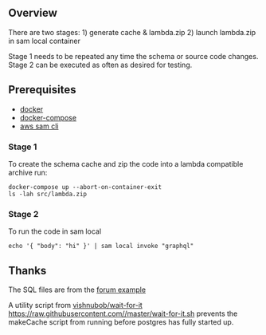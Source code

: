 ## Overview

There are two stages:
    1) generate cache & lambda.zip
    2) launch lambda.zip in sam local container

Stage 1 needs to be repeated any time the schema or source code changes.
Stage 2 can be executed as often as desired for testing.

## Prerequisites

* [docker](https://docs.docker.com/install/)
* [docker-compose](https://docs.docker.com/compose/install/)
* [aws sam cli](https://docs.aws.amazon.com/lambda/latest/dg/sam-cli-requirements.html)

### Stage 1
To create the schema cache and zip the code into a lambda compatible archive run:

    docker-compose up --abort-on-container-exit
    ls -lah src/lambda.zip

### Stage 2
To run the code in sam local

    echo '{ "body": "hi" }' | sam local invoke "graphql"

## Thanks

The SQL files are from the [forum example](https://github.com/graphile/postgraphile/tree/master/examples/forum)

A utility script from [vishnubob/wait-for-it](https://github.com/vishnubob/wait-for-it)
 https://raw.githubusercontent.com//master/wait-for-it.sh prevents the makeCache script from running before postgres has fully started up.
